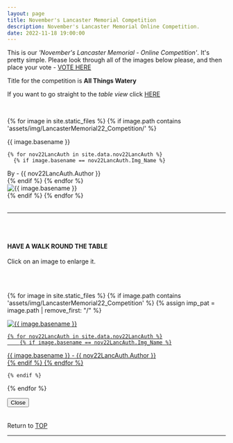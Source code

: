 ```yaml
---
layout: page
title: November's Lancaster Memorial Competition
description: November's Lancaster Memorial Online Competition.
date: 2022-11-18 19:00:00
---
```



This is our _'November's Lancaster Memorial - Online Competition'_. 
It's pretty simple. Please look through all of the images below please, and then place your vote - 
<a target="_blank" href="https://surveyhero.com/c/kaa3zdqy">VOTE HERE</a> 


<p>Title for the competition is <strong>All Things Watery</strong></p> 

If you want to go straight to the *table view* click <a href="#tableView">HERE</a>

<!-- <br>
## !! VOTING IS NOW CLOSED !!
<br> -->

<br>

<!-- This loops through all the images in specified folder -->
{% for image in site.static_files %}
    {% if image.path contains 'assets/img/LancasterMemorial22_Competition/' %}
<div class="Number">{{ image.basename }}</div>

<!-- This runs and checks if there is a matching author in the file -->
    {% for nov22LancAuth in site.data.nov22LancAuth %}
      {% if image.basename == nov22LancAuth.Img_Name %}
<div class="subName">By - {{ nov22LancAuth.Author }}</div>
      {% endif %}
    {% endfor %}


<div>
    <img class="col three Comp_Img" src="{{ site.baseurl }}{{ image.path }}" alt="{{ image.basename }}">
</div>
    {% endif %}
{% endfor %}



<br>
<br>

<hr id="tableView">

<br>
<br>

<div class="col three caption">
    <h4>HAVE A WALK ROUND THE TABLE </h4>
    <p>Click on an image to enlarge it.</p>    
</div>

<br>
<br>


<!-- MASONARY GRID -->
<div class="full-width">
	<div class="grid">

{% for image in site.static_files %}
    {% if image.path contains 'assets/img/LancasterMemorial22_Competition' %}
        {% assign imp_pat = image.path | remove_first: "/" %}
<div class="grid__item" data-size="1280x1280">  
    <a href="{{ site.baseurl }}{{ image.path }}" class="img-wrap" alt="{{ image.basename }}">
        <img src="{{ site.baseurl }}{{ image.path }}" alt="{{ image.basename }}" />

    {% for nov22LancAuth in site.data.nov22LancAuth %}
        {% if image.basename == nov22LancAuth.Img_Name %}
<div class="description description--grid">{{ image.basename }} - {{ nov22LancAuth.Author }}</div>
        {% endif %}
    {% endfor %}

</a>
</div>

    {% endif %}
{% endfor %}
	</div>

<!-- /grid -->
<div class="preview">
	<button class="action action--close"><i class="fa fa-times"></i><span class="text-hidden">Close</span></button>
	<div class="description description--preview"></div>
</div>
</div>
<!-- MASONARY GRID END -->

<br>
<br>

<div class="col three caption">
    Return to <a href="#top">TOP</a>
</div>

<hr>






